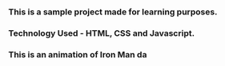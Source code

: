 ### This is a sample project made for learning purposes.
### Technology Used - HTML, CSS and Javascript.

### This is an animation of Iron Man da